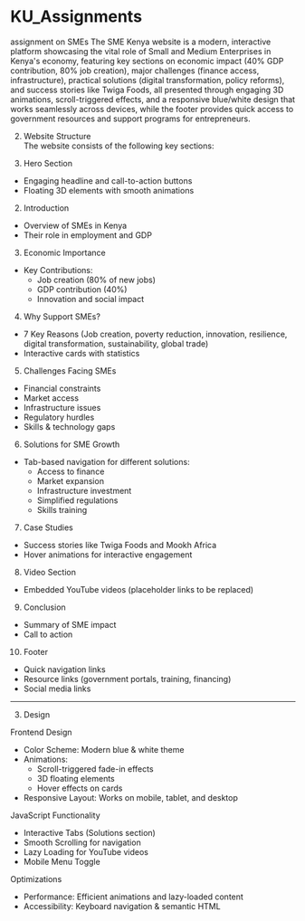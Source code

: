 # KU_Assignments
assignment on SMEs 
The SME Kenya website is a modern, interactive platform showcasing the vital role of Small and Medium Enterprises in Kenya's economy, featuring key sections on economic impact (40% GDP contribution, 80% job creation), major challenges (finance access, infrastructure), practical solutions (digital transformation, policy reforms), and success stories like Twiga Foods, all presented through engaging 3D animations, scroll-triggered effects, and a responsive blue/white design that works seamlessly across devices, while the footer provides quick access to government resources and support programs for entrepreneurs.

 2. Website Structure  
The website consists of the following key sections:  

 1. Hero Section  
- Engaging headline and call-to-action buttons  
- Floating 3D elements with smooth animations  

 2. Introduction  
- Overview of SMEs in Kenya  
- Their role in employment and GDP  

 3. Economic Importance  
- Key Contributions:  
  - Job creation (80% of new jobs)  
  - GDP contribution (40%)  
  - Innovation and social impact  

 4. Why Support SMEs?  
- 7 Key Reasons (Job creation, poverty reduction, innovation, resilience, digital transformation, sustainability, global trade)  
- Interactive cards with statistics  

 5. Challenges Facing SMEs  
- Financial constraints  
- Market access  
- Infrastructure issues  
- Regulatory hurdles  
- Skills & technology gaps  

 6. Solutions for SME Growth  
- Tab-based navigation for different solutions:  
  - Access to finance  
  - Market expansion  
  - Infrastructure investment  
  - Simplified regulations  
  - Skills training  

 7. Case Studies  
- Success stories like Twiga Foods and Mookh Africa  
- Hover animations for interactive engagement  

 8. Video Section  
- Embedded YouTube videos (placeholder links to be replaced)  

 9. Conclusion  
- Summary of SME impact  
- Call to action  

 10. Footer  
- Quick navigation links  
- Resource links (government portals, training, financing)  
- Social media links  

---

 3. Design

 Frontend Design  
- Color Scheme: Modern blue & white theme  
- Animations:  
  - Scroll-triggered fade-in effects  
  - 3D floating elements  
  - Hover effects on cards  
- Responsive Layout: Works on mobile, tablet, and desktop  

 JavaScript Functionality  
- Interactive Tabs (Solutions section)  
- Smooth Scrolling for navigation  
- Lazy Loading for YouTube videos  
- Mobile Menu Toggle  

 Optimizations  
- Performance: Efficient animations and lazy-loaded content  
- Accessibility: Keyboard navigation & semantic HTML  
